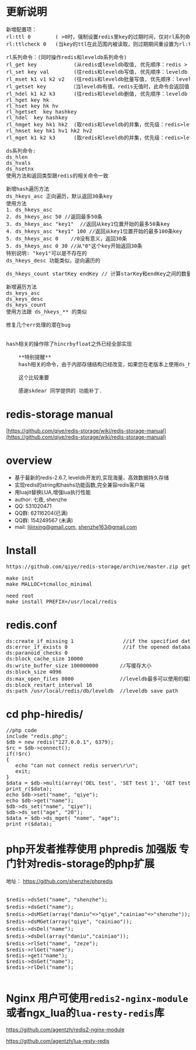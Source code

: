 更新说明
=========

<pre>
新增配置项：
rl:ttl 0        ( >0时，强制设置redis里key的过期时间，仅对rl系列命令有效  
rl:ttlcheck 0   (当key的ttl在此范围内被读取，则过期期间重设置为rl:ttl ) 

rl系列命令：(同时操作redis和leveldb系列命令)
rl_get key            (从redis或leveldb取值, 优先顺序：redis > leveldb)
rl_set key val        (往redis和leveldb写值, 优先顺序：leveldb > redis, leveldb如果失败，将中断往redis写，返回错误)
rl_mset k1 v1 k2 v2   (往redis和leveldb批量写值, 优先顺序：leveldb > redis, leveldb如果失败，将中断往redis写，返回错误)
rl_getset key        （当leveldb有值，redis无值时，此命令会返回值，并把值写回到redis）
rl_hdel k1 k2 k3      (往redis和leveldb删值, 优先顺序：leveldb > redis)
rl_hget key hk   
rl_hset key hk hv
rl_hgetset  key hashkey
rl_hdel  key hashkey
rl_hmget key hk1 hk2  (取redis和leveldb的并集，优先级：redis>leveldb)
rl_hmset key hk1 hv1 hk2 hv2
rl_mget k1 k2 k3      (取redis和leveldb的并集，优先级：redis>leveldb)

ds系列命令:
ds_hlen
ds_hvals
ds_hsetnx
使用方法和返回类型跟redis的相关命令一致

新增hash遍历方法
ds_hkeys_asc 正向遍历，默认返回30条key
使用方法
1. ds_hkeys_asc
2. ds_hkeys_asc 50 //返回最多50条
3. ds_hkeys_asc "key1"  //返回从key1位置开始的最多50条key
4. ds_hkeys_asc "key1" 100 //返回从key1位置开始的最多100条key
5. ds_hkeys_asc 0    //0没有意义，返回30条
5. ds_hkeys_asc 0 30 //从"0"这个key开始返回30条
特别说明: "key1"可以是不存在的
ds_hkeys_desc 功能类似，逆向遍历的

ds_hkeys_count startKey endKey // 计算starKey和endKey之间的数量，startKey和endKey可以是不存在的

新增遍历方法
ds_keys_asc
ds_keys_desc
ds_keys_count
使用方法跟 ds_hkeys_** 的类似

修复几个err处理的潜在bug


hash相关的操作除了hincrbyfloat之外已经全部实现

    **特别提醒**
    hash相关的命令，由于内部存储结构已经改变，如果您在老版本上使用ds_h** 存储过数据，新版本上无法支持。

    这个比较重要
    
    感谢skdear 同学提供的 功能补丁.
</pre>    
redis-storage manual
=========
[https://github.com/qiye/redis-storage/wiki/redis-storage-manual](https://github.com/qiye/redis-storage/wiki/redis-storage-manual)

overview
=========
  - 基于最新的redis-2.6.7, leveldb开发的,实现海量、高效数据持久存储
  - 实现redis的string和hashs功能函数,完全兼容redis客户端
  - 用luajit替换LUA,增强lua执行性能
  - author: 七夜, shenzhe
  - QQ: 531020471
  - QQ群: 62116204(已满)
  - QQ群: 154249567 (未满)
  - mail: lijinxing@gmail.com, shenzhe163@gmail.com


Install
=========
<pre>
https://github.com/qiye/redis-storage/archive/master.zip get source code
    
make init
make MALLOC=tcmalloc_minimal

need root
make install PREFIX=/usr/local/redis
</pre>

redis.conf
=========
<pre>
ds:create_if_missing 1                //if the specified database didn't exist will create a new one
ds:error_if_exists 0                  //if the opened database exsits will throw exception
ds:paranoid_checks 0
ds:block_cache_size 10000
ds:write_buffer_size 100000000       //写缓存大小
ds:block_size 4096
ds:max_open_files 8000               //leveldb最多可以使用的檔案數，一個檔案可以儲存 2MB 的資料。
ds:block_restart_interval 16
ds:path /usr/local/redis/db/leveldb  //leveldb save path
</pre>


cd php-hiredis/
=========
<pre>
//php code 
include "redis.php";
$db = new redis("127.0.0.1", 6379);
$rc = $db->connect();
if(!$rc)
{
   echo "can not connect redis server\r\n";
   exit;
}  
$data = $db->multi(array('DEL test', 'SET test 1', 'GET test'));
print_r($data);
echo $db->set("name", "qiye");
echo $db->get("name");
$db->ds_set("name", "qiye");
$db->ds_set("age", "20");
$data = $db->ds_mget( "name", "age");
print_r($data);
</pre>

php开发者推荐使用 phpredis 加强版 专门针对redis-storage的php扩展
=========

地址： https://github.com/shenzhe/phpredis

<pre>

$redis->dsSet("name", "shenzhe");  								//把数据存到leveldb
$redis->dsGet("name");            						 		//从leveldb取出数据, 输出 shenzhe
$redis->dsMSet(array("daniu"=>"qiye","cainiao"=>"shenzhe"));	//批量把数据存到leveldb; keys结构 array("key1"=>"val1", "key2"=>"val2")       
$redis->dsMGet(array("qiye", "cainiao"));       				//批量从leveldb取出数据
$redis->dsDel("name");               							//从leveldb删除数据， $key可以是字符串，也可是key的数组集合（相当于批量删除）
$redis->dsDel(array("daniu","cainiao"));               			//从leveldb删除数据， $key可以是字符串，也可是key的数组集合（相当于批量删除）
$redis->rlSet("name", "zeze");       							//先把数据存到leveldb，再存到redis
$redis->rlGet("name");
$redis->get("name");
$redis->dsGet("name");
$redis->rlDel("name");

</pre>

Nginx 用户可使用`redis2-nginx-module`或者ngx_lua的`lua-resty-redis`库
=========

https://github.com/agentzh/redis2-nginx-module

https://github.com/agentzh/lua-resty-redis

